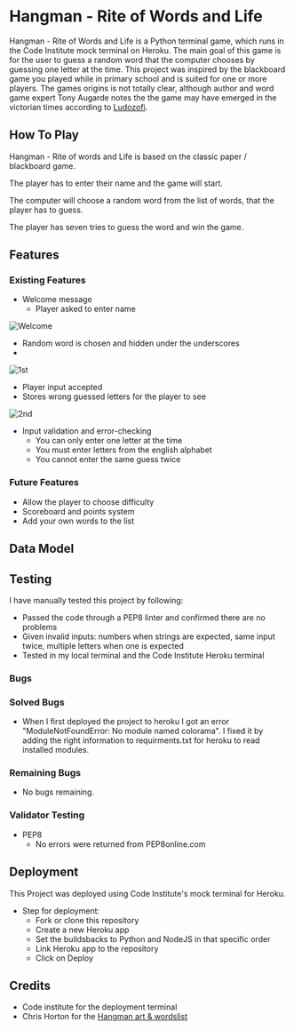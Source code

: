 # Hangman - Rite of Words and Life
Hangman - Rite of Words and Life is a Python terminal game, which runs in the Code Institute mock terminal on Heroku. 
The main goal of this game is for the user to guess a random word that the computer chooses by guessing one letter at the time. This project was inspired by the blackboard game you played while in primary school and is suited for one or more players.
The games origins is not totally clear, although author and word game expert Tony Augarde notes the the game may have emerged in the victorian times according to [Ludozofi](https://www.ludozofi.com/home/games/hangman/). 

## How To Play
Hangman - Rite of words and Life is based on the classic paper / blackboard game.

The player has to enter their name and the game will start.

The computer will choose a random word from the list of words, that the player has to guess.

The player has seven tries to guess the word and win the game.

## Features
### Existing Features
- Welcome message
  - Player asked to enter name
  
![Welcome](https://user-images.githubusercontent.com/43667190/159117058-a93a00d5-81fb-4bb2-a515-8e8c8188da68.PNG)

- Random word is chosen and hidden under the underscores
- 
![1st](https://user-images.githubusercontent.com/43667190/159117157-d6b1fa97-6345-4d27-8c05-c2cb2e775ab9.PNG)

- Player input accepted
- Stores wrong guessed letters for the player to see

![2nd](https://user-images.githubusercontent.com/43667190/159117188-e6ee3b32-769f-40e3-882b-e9ece59428b5.PNG)

- Input validation and error-checking
  - You can only enter one letter at the time
  - You must enter letters from the english alphabet
  - You cannot enter the same guess twice
### Future Features
- Allow the player to choose difficulty
- Scoreboard and points system
- Add your own words to the list 
## Data Model

## Testing
I have manually tested this project by following:
- Passed the code through a PEP8 linter and confirmed there are no problems
- Given invalid inputs: numbers when strings are expected, same input twice, multiple letters when one is expected
- Tested in my local terminal and the Code Institute Heroku terminal

### Bugs
### Solved Bugs
- When I first deployed the project to heroku I got an error "ModuleNotFoundError: No module named colorama". I fixed it by adding the right information to requirments.txt for heroku to read installed modules.

### Remaining Bugs
- No bugs remaining.

### Validator Testing
- PEP8
  - No errors were returned from PEP8online.com
  
## Deployment
This Project was deployed using Code Institute's mock terminal for Heroku.
- Step for deployment:
  - Fork or clone this repository
  - Create a new Heroku app
  - Set the buildsbacks to Python and NodeJS in that specific order
  - Link Heroku app to the repository
  - Click on Deploy
## Credits
- Code institute for the deployment terminal
- Chris Horton for the [Hangman art & wordslist](https://gist.github.com/chrishorton/8510732aa9a80a03c829b09f12e20d9c) 
